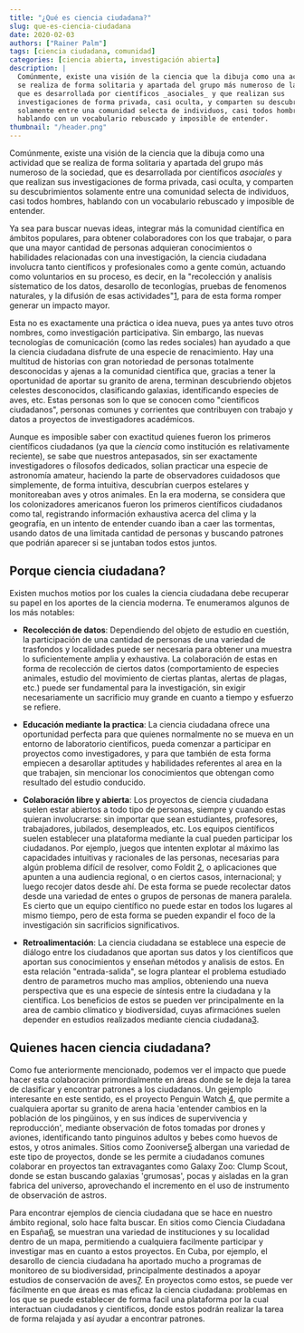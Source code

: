 ```yaml
---
title: "¿Qué es ciencia ciudadana?"
slug: que-es-ciencia-ciudadana
date: 2020-02-03
authors: ["Rainer Palm"]
tags: [ciencia ciudadana, comunidad]
categories: [ciencia abierta, investigación abierta]
description: |
  Comúnmente, existe una visión de la ciencia que la dibuja como una actividad que
  se realiza de forma solitaria y apartada del grupo más numeroso de la sociedad,
  que es desarrollada por científicos _asociales_ y que realizan sus
  investigaciones de forma privada, casi oculta, y comparten su descubrimientos
  solamente entre una comunidad selecta de individuos, casi todos hombres,
  hablando con un vocabulario rebuscado y imposible de entender.
thumbnail: "/header.png"
---
```


<!-- # ¿Qué es ciencia ciudadana? -->
<!-- **Por Rainer Palm** -->

Comúnmente, existe una visión de la ciencia que la dibuja como una actividad que
se realiza de forma solitaria y apartada del grupo más numeroso de la sociedad,
que es desarrollada por científicos _asociales_ y que realizan sus
investigaciones de forma privada, casi oculta, y comparten su descubrimientos
solamente entre una comunidad selecta de individuos, casi todos hombres,
hablando con un vocabulario rebuscado y imposible de entender.

<!-- TEASER_END -->

Ya sea para buscar nuevas ideas, integrar más la comunidad científica en ámbitos
populares, para obtener colaboradores con los que trabajar, o para que una mayor
cantidad de personas adquieran conocimientos o habilidades relacionadas con una
investigación, la ciencia ciudadana involucra tanto científicos y profesionales
como a gente común, actuando como voluntarios en su proceso, es decir, en la
"recolección y analísis sístematico de los datos, desarollo de teconlogías,
pruebas de fenomenos naturales, y la difusión de esas actividades"[1], para de
esta forma romper generar un impacto mayor.

Esta no es exactamente una práctica o idea nueva, pues ya antes tuvo otros
nombres, como investigación participativa. Sin embargo, las nuevas tecnologías
de comunicación (como las redes sociales) han ayudado a que la ciencia ciudadana
disfrute de una especie de renacimiento. Hay una multitud de historias con gran
notoriedad de personas totalmente desconocidas y ajenas a la comunidad
científica que, gracias a tener la oportunidad de aportar su granito de arena,
terminan descubriendo objetos celestes desconocidos, clasificando galaxias,
identíficando especies de aves, etc. Estas personas son lo que se conocen como
"cientificos ciudadanos", personas comunes y corrientes que contribuyen con
trabajo y datos a proyectos de investigadores académicos.

Aunque es imposible saber con exactitud quienes fueron los primeros científicos
ciudadanos (ya que la _ciencia_ como institución es relativamente reciente), se
sabe que nuestros antepasados, sin ser exactamente investigadores o fílosofos
dedicados, solian practicar una especie de astronomía amateur, haciendo la parte
de observadores cuidadosos que simplemente, de forma intuitiva, descubrían
cuerpos estelares y monitoreaban aves y otros animales. En la era moderna, se
considera que los colonizadores americanos fueron los primeros científicos
ciudadanos como tal, registrando información exhaustiva acerca del clima y la
geografía, en un intento de entender cuando iban a caer las tormentas, usando
datos de una limitada cantidad de personas y buscando patrones que podrián
aparecer si se juntaban todos estos juntos.

## Porque ciencia ciudadana?

Existen muchos motios por los cuales la ciencia ciudadana debe recuperar su
papel en los aportes de la ciencia moderna. Te enumeramos algunos de los más
notables:

- **Recolección de datos**: Dependiendo del objeto de estudio en cuestión, la
  participación de una cantidad de personas de una variedad de trasfondos y
  localidades puede ser necesaria para obtener una muestra lo suficientemente
  amplia y exhaustiva. La colaboración de estas en forma de recolección de
  ciertos datos (comportamiento de especies animales, estudio del movimiento de
  ciertas plantas, alertas de plagas, etc.) puede ser fundamental para la
  investigación, sin exigir necesariamente un sacrificio muy grande en cuanto a
  tiempo y esfuerzo se refiere.

- **Educación mediante la practica**: La ciencia ciudadana ofrece una
  oportunidad perfecta para que quienes normalmente no se mueva en un entorno de
  laboratorio científicos, pueda comenzar a participar en proyectos como
  investigadores, y para que también de esta forma empiecen a desarollar
  aptitudes y habilidades referentes al area en la que trabajen, sin mencionar
  los conocimientos que obtengan como resultado del estudio conducido.

- **Colaboración libre y abierta**: Los proyectos de ciencia ciudadana suelen
  estar abiertos a todo tipo de personas, siempre y cuando estas quieran
  involucrarse: sin importar que sean estudiantes, profesores, trabajadores,
  jubilados, desempleados, etc. Los equipos científicos suelen establecer una
  plataforma mediante la cual pueden participar los ciudadanos. Por ejemplo,
  juegos que intenten explotar al máximo las capacidades intuitivas y racionales
  de las personas, necesarias para algún problema difícil de resolver, como
  Foldit [2], o aplicaciones que apunten a una audiencia regional, o en ciertos
  casos, internacional; y luego recojer datos desde ahí. De esta forma se puede
  recolectar datos desde una variedad de entes o grupos de personas de manera
  paralela. Es cierto que un equipo científico no puede estar en todos los
  lugares al mismo tiempo, pero de esta forma se pueden expandir el foco de la
  investigación sin sacrificios significativos.

- **Retroalimentación**: La ciencia ciudadana se establece una especie de
  diálogo entre los ciudadanos que aportan sus datos y los científicos que
  aportan sus conocimientos y enseñan métodos y analisis de estos. En esta
  relación "entrada-salida", se logra plantear el problema estudiado dentro de
  parametros mucho mas amplios, obteniendo una nueva perspectiva que es una
  especie de síntesis entre la ciudadana y la científica. Los beneficios de
  estos se pueden ver principalmente en la area de cambio clímatico y
  biodiversidad, cuyas afirmaciónes suelen depender en estudios realizados
  mediante ciencia ciudadana[3].

## Quienes hacen ciencia ciudadana?

Como fue anteriormente mencionado, podemos ver el impacto que puede hacer esta
colaboración primordialmente en áreas donde se le deja la tarea de clasificar y
encontrar patrones a los ciudadanos. Un gejemplo interesante en este sentido, es
el proyecto Penguin Watch [4], que permite a cualquiera aportar su granito de
arena hacia 'entender cambios en la población de los pingüinos, y en sus índices
de supervivencia y reproducción', mediante observación de fotos tomadas por
drones y aviones, identíficando tanto pinguinos adultos y bebes como huevos de
estos, y otros animales. Sitios como Zooniverse[5] albergan una variedad de este
tipo de proyectos, donde se les permite a ciudadanos comunes colaborar en
proyectos tan extravagantes como Galaxy Zoo: Clump Scout, donde se estan
buscando galaxias 'grumosas', pocas y aisladas en la gran fabrica del universo,
aprovechando el incremento en el uso de instrumento de observación de astros.

Para encontrar ejemplos de ciencia ciudadana que se hace en nuestro ámbito
regional, solo hace falta buscar. En sitios como Ciencia Ciudadana en España[6],
se muestran una variedad de instituciones y su localidad dentro de un mapa,
permitiendo a cualquiera facilmente participar y investigar mas en cuanto a
estos proyectos. En Cuba, por ejemplo, el desarollo de ciencia ciudadana ha
aportado mucho a programas de monitoreo de su biodiversidad, principalmente
destinados a apoyar estudios de conservación de aves[7]. En proyectos como
estos, se puede ver fácilmente en que áreas es mas eficaz la ciencia ciudadana:
problemas en los que se puede establecer de forma facil una plataforma por la
cual interactuan ciudadanos y cientificos, donde estos podrán realizar la tarea
de forma relajada y así ayudar a encontrar patrones.

[1]:
  http://www.openscientist.org/2011/09/finalizing-definition-of-citizen.html
  "Finalizing a Definition of 'Citizen Science' and 'Citizen Scientists'"
[2]: https://fold.it/ "Foldit"
[3]:
  https://journals.plos.org/plosone/article?id=10.1371/journal.pone.0106508
  "The Invisible Prevalence of Citizen Science in Global Research: Migratory Birds and Climate Change"
[4]:
  https://www.zooniverse.org/projects/penguintom79/penguin-watch
  "Penguin Watch"
[5]: https://www.zooniverse.org/ "Zooniverse"
[6]: https://ciencia-ciudadana.es/ "Ciencia Ciudadana en España"
[7]:
  http://repositorio.geotech.cu/xmlui/handle/1234/1226
  "Los Árboles, las Aves de la Ciudad y Yo: Proyecto de Ciencia Ciudadana del Museo Nacional de Historia Natural, de Cuba."

